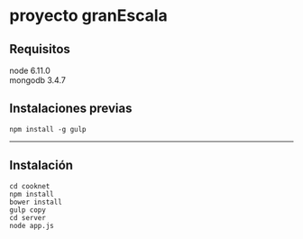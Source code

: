 # proyecto granEscala
## Requisitos
node 6.11.0\
mongodb 3.4.7
## Instalaciones previas
```
npm install -g gulp
```
---
## Instalación
```
cd cooknet
npm install
bower install
gulp copy
cd server
node app.js
```

